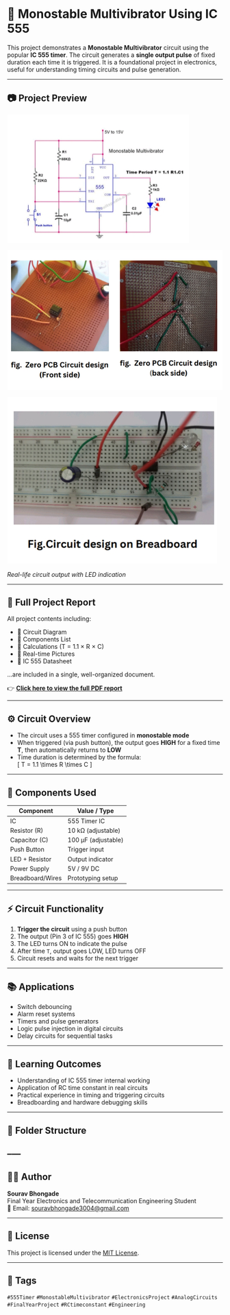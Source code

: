 # 🔁 Monostable Multivibrator Using IC 555

This project demonstrates a **Monostable Multivibrator** circuit using the popular **IC 555 timer**. The circuit generates a **single output pulse** of fixed duration each time it is triggered. It is a foundational project in electronics, useful for understanding timing circuits and pulse generation.

---

## 📷 Project Preview


![Monostable Output](Images/Screenshot_2025-07-19-16-13-01-244.jpeg)  


![Monostable Output](Images/Screenshot_2025-07-19-16-12-16-479.jpeg)  

![Monostable Output](Images/Screenshot_2025-07-19-16-11-58-645.jpeg)  

*Real-life circuit output with LED indication*

---

## 📄 Full Project Report

All project contents including:
- 📐 Circuit Diagram  
- 🧰 Components List  
- 🧮 Calculations (T = 1.1 × R × C)  
- 📸 Real-time Pictures  
- 📘 IC 555 Datasheet  

...are included in a single, well-organized document.

👉 **[Click here to view the full PDF report](DOC-20241019-WA0000._20241019_125425_0000.pdf)**

---

## ⚙️ Circuit Overview

- The circuit uses a 555 timer configured in **monostable mode**
- When triggered (via push button), the output goes **HIGH** for a fixed time **T**, then automatically returns to **LOW**
- Time duration is determined by the formula:  
\[
  T = 1.1 \times R \times C
\]

---

## 🧰 Components Used

| Component         | Value / Type         |
|------------------|----------------------|
| IC               | 555 Timer IC         |
| Resistor (R)     | 10 kΩ (adjustable)   |
| Capacitor (C)    | 100 µF (adjustable)  |
| Push Button      | Trigger input        |
| LED + Resistor   | Output indicator     |
| Power Supply     | 5V / 9V DC           |
| Breadboard/Wires | Prototyping setup    |

---

## ⚡ Circuit Functionality

1. **Trigger the circuit** using a push button  
2. The output (Pin 3 of IC 555) goes **HIGH**  
3. The LED turns ON to indicate the pulse  
4. After time `T`, output goes LOW, LED turns OFF  
5. Circuit resets and waits for the next trigger  

---

## 📚 Applications

- Switch debouncing  
- Alarm reset systems  
- Timers and pulse generators  
- Logic pulse injection in digital circuits  
- Delay circuits for sequential tasks  

---

## 🧠 Learning Outcomes

- Understanding of IC 555 timer internal working  
- Application of RC time constant in real circuits  
- Practical experience in timing and triggering circuits  
- Breadboarding and hardware debugging skills  

---

## 📁 Folder Structure

–––
---

## 👨‍💻 Author

**Sourav Bhongade**  
Final Year Electronics and Telecommunication Engineering Student  
📧 Email: souravbhongade3004@gmail.com 

---

## 🪪 License

This project is licensed under the [MIT License](LICENSE).

---

## 🔖 Tags

`#555Timer` `#MonostableMultivibrator` `#ElectronicsProject` `#AnalogCircuits` `#FinalYearProject` `#RCtimeconstant` `#Engineering`
